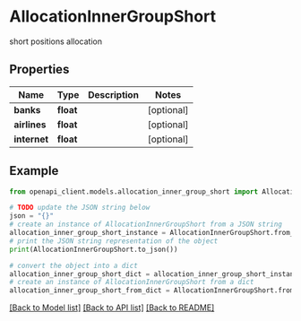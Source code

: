 # AllocationInnerGroupShort

short positions allocation

## Properties

Name | Type | Description | Notes
------------ | ------------- | ------------- | -------------
**banks** | **float** |  | [optional] 
**airlines** | **float** |  | [optional] 
**internet** | **float** |  | [optional] 

## Example

```python
from openapi_client.models.allocation_inner_group_short import AllocationInnerGroupShort

# TODO update the JSON string below
json = "{}"
# create an instance of AllocationInnerGroupShort from a JSON string
allocation_inner_group_short_instance = AllocationInnerGroupShort.from_json(json)
# print the JSON string representation of the object
print(AllocationInnerGroupShort.to_json())

# convert the object into a dict
allocation_inner_group_short_dict = allocation_inner_group_short_instance.to_dict()
# create an instance of AllocationInnerGroupShort from a dict
allocation_inner_group_short_from_dict = AllocationInnerGroupShort.from_dict(allocation_inner_group_short_dict)
```
[[Back to Model list]](../README.md#documentation-for-models) [[Back to API list]](../README.md#documentation-for-api-endpoints) [[Back to README]](../README.md)


